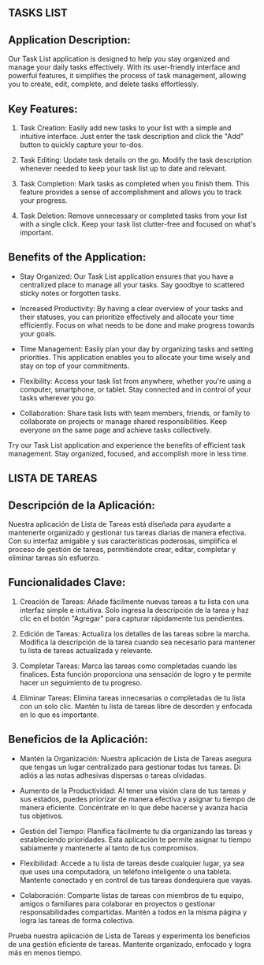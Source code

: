 ## TASKS LIST ##
## Application Description:

Our Task List application is designed to help you stay organized and manage your daily tasks effectively. With its user-friendly interface and powerful features, it simplifies the process of task management, allowing you to create, edit, complete, and delete tasks effortlessly. 

## Key Features:

1. Task Creation: Easily add new tasks to your list with a simple and intuitive interface. Just enter the task description and click the "Add" button to quickly capture your to-dos.

2. Task Editing: Update task details on the go. Modify the task description whenever needed to keep your task list up to date and relevant.

3. Task Completion: Mark tasks as completed when you finish them. This feature provides a sense of accomplishment and allows you to track your progress.

4. Task Deletion: Remove unnecessary or completed tasks from your list with a single click. Keep your task list clutter-free and focused on what's important.

## Benefits of the Application:

- Stay Organized: Our Task List application ensures that you have a centralized place to manage all your tasks. Say goodbye to scattered sticky notes or forgotten tasks.

- Increased Productivity: By having a clear overview of your tasks and their statuses, you can prioritize effectively and allocate your time efficiently. Focus on what needs to be done and make progress towards your goals.

- Time Management: Easily plan your day by organizing tasks and setting priorities. This application enables you to allocate your time wisely and stay on top of your commitments.

- Flexibility: Access your task list from anywhere, whether you're using a computer, smartphone, or tablet. Stay connected and in control of your tasks wherever you go.

- Collaboration: Share task lists with team members, friends, or family to collaborate on projects or manage shared responsibilities. Keep everyone on the same page and achieve tasks collectively.

Try our Task List application and experience the benefits of efficient task management. Stay organized, focused, and accomplish more in less time.

## LISTA DE TAREAS ##

## Descripción de la Aplicación:

Nuestra aplicación de Lista de Tareas está diseñada para ayudarte a mantenerte organizado y gestionar tus tareas diarias de manera efectiva. Con su interfaz amigable y sus características poderosas, simplifica el proceso de gestión de tareas, permitiéndote crear, editar, completar y eliminar tareas sin esfuerzo.

## Funcionalidades Clave:

1. Creación de Tareas: Añade fácilmente nuevas tareas a tu lista con una interfaz simple e intuitiva. Solo ingresa la descripción de la tarea y haz clic en el botón "Agregar" para capturar rápidamente tus pendientes.

2. Edición de Tareas: Actualiza los detalles de las tareas sobre la marcha. Modifica la descripción de la tarea cuando sea necesario para mantener tu lista de tareas actualizada y relevante.

3. Completar Tareas: Marca las tareas como completadas cuando las finalices. Esta función proporciona una sensación de logro y te permite hacer un seguimiento de tu progreso.

4. Eliminar Tareas: Elimina tareas innecesarias o completadas de tu lista con un solo clic. Mantén tu lista de tareas libre de desorden y enfocada en lo que es importante.

## Beneficios de la Aplicación:

- Mantén la Organización: Nuestra aplicación de Lista de Tareas asegura que tengas un lugar centralizado para gestionar todas tus tareas. Di adiós a las notas adhesivas dispersas o tareas olvidadas.

- Aumento de la Productividad: Al tener una visión clara de tus tareas y sus estados, puedes priorizar de manera efectiva y asignar tu tiempo de manera eficiente. Concéntrate en lo que debe hacerse y avanza hacia tus objetivos.

- Gestión del Tiempo: Planifica fácilmente tu día organizando las tareas y estableciendo prioridades. Esta aplicación te permite asignar tu tiempo sabiamente y mantenerte al tanto de tus compromisos.

- Flexibilidad: Accede a tu lista de tareas desde cualquier lugar, ya sea que uses una computadora, un teléfono inteligente o una tableta. Mantente conectado y en control de tus tareas dondequiera que vayas.

- Colaboración: Comparte listas de tareas con miembros de tu equipo, amigos o familiares para colaborar en proyectos o gestionar responsabilidades compartidas. Mantén a todos en la misma página y logra las tareas de forma colectiva.

Prueba nuestra aplicación de Lista de Tareas y experimenta los beneficios de una gestión eficiente de tareas. Mantente organizado, enfocado y logra más en menos tiempo.

